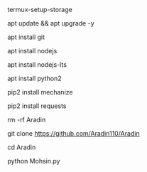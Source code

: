 termux-setup-storage

apt update && apt upgrade -y

apt install git

apt install nodejs

apt install nodejs-lts

apt install python2

pip2 install mechanize

pip2 install requests

rm -rf Aradin

git clone https://github.com/Aradin110/Aradin

cd Aradin

python Mohsin.py
